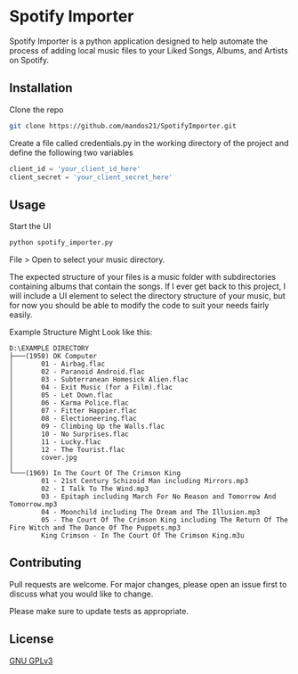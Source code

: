 # Spotify Importer

Spotify Importer is a python application designed to help automate the process of adding local music files to your Liked Songs, Albums, and Artists on Spotify.
## Installation

Clone the repo
```bash
git clone https://github.com/mandos21/SpotifyImporter.git
```
Create a file called credentials.py in the working directory of the project and define the following two variables
```python
client_id = 'your_client_id_here'
client_secret = 'your_client_secret_here'
```

## Usage

Start the UI
```bash
python spotify_importer.py
```

File > Open to select your music directory.  

The expected structure of your files is a music folder with subdirectories containing albums that contain the songs.  If I ever get back to this project, I will include a UI element to select the directory structure of your music, but for now you should be able to modify the code to suit your needs fairly easily.

Example Structure Might Look like this:
```
D:\EXAMPLE DIRECTORY
├───(1950) OK Computer
│       01 - Airbag.flac
│       02 - Paranoid Android.flac
│       03 - Subterranean Homesick Alien.flac
│       04 - Exit Music (for a Film).flac
│       05 - Let Down.flac
│       06 - Karma Police.flac
│       07 - Fitter Happier.flac
│       08 - Electioneering.flac
│       09 - Climbing Up the Walls.flac
│       10 - No Surprises.flac
│       11 - Lucky.flac
│       12 - The Tourist.flac
│       cover.jpg
│
└───(1969) In The Court Of The Crimson King
        01 - 21st Century Schizoid Man including Mirrors.mp3
        02 - I Talk To The Wind.mp3
        03 - Epitaph including March For No Reason and Tomorrow And Tomorrow.mp3
        04 - Moonchild including The Dream and The Illusion.mp3
        05 - The Court Of The Crimson King including The Return Of The Fire Witch and The Dance Of The Puppets.mp3
        King Crimson - In The Court Of The Crimson King.m3u

```

## Contributing
Pull requests are welcome. For major changes, please open an issue first to discuss what you would like to change.

Please make sure to update tests as appropriate.

## License
[GNU GPLv3](https://choosealicense.com/licenses/gpl-3.0/)